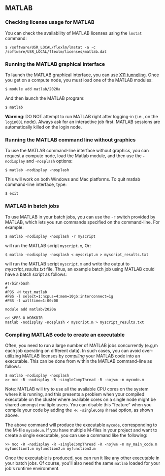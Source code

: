 ## MATLAB



### Checking license usage for MATLAB

You can check the availability of MATLAB licenses
using the `lmstat` command:

~~~
$ /software/USR_LOCAL/flexlm/lmstat -a -c /software/USR_LOCAL/flexlm/licenses/matlab.dat
~~~

### Running the MATLAB graphical interface

To launch the MATLAB graphical interface, you can use [X11 tunneling](https://www.palmetto.clemson.edu/palmetto/basic/x11_tunneling/). Once you get on a compute node, you must load one of the MATLAB modules:

~~~
$ module add matlab/2020a
~~~

And then launch the MATLAB program:

~~~
$ matlab
~~~

**Warning**: DO NOT attempt to run MATLAB right after
logging-in (i.e., on the `login001` node).
Always ask for an interactive job first.
MATLAB sessions are automatically killed on the login node.

### Running the MATLAB command line without graphics

To use the MATLAB command-line interface without graphics,
you can request a compute node, load the Matlab module, and then use the `-nodisplay` and `-nosplash` options:

~~~
$ matlab -nodisplay -nosplash
~~~

This will work on both Windows and Mac platforms. To quit matlab command-line interface, type:

~~~
$ exit
~~~

### MATLAB in batch jobs

To use MATLAB in your batch jobs,
you can use the `-r` switch provided by MATLAB,
which lets you **r**un commands specified on the command-line.
For example:

~~~
$ matlab -nodisplay -nosplash -r myscript
~~~

will run the MATLAB script `myscript.m`,
Or:

~~~
$ matlab -nodisplay -nosplash < myscript.m > myscript_results.txt
~~~

will run the MATLAB script `myscript.m` and write the output to *myscript_results.txt* file.
Thus, an example batch job using MATLAB could have
a batch script as follows:

~~~
#!/bin/bash
#
#PBS -N test_matlab
#PBS -l select=1:ncpus=4:mem=10gb:interconnect=1g
#PBS -l walltime=1:00:00

module add matlab/2020a

cd $PBS_O_WORKDIR
matlab -nodisplay -nosplash < myscript.m > myscript_results.txt
~~~

### Compiling MATLAB code to create an executable

Often, you need to run a large number of MATLAB jobs
concurrently (e.g,m each job operating on different data).
In such cases, you can avoid over-utilizing MATLAB licenses
by *compiling* your MATLAB code into an executable.
This can be done from within the MATLAB command-line as follows:

~~~
$ matlab -nodisplay -nosplash
>> mcc -R -nodisplay -R -singleCompThread -R -nojvm -m mycode.m
~~~

Note: MATLAB will try to use all the available CPU cores
on the system where it is running, and this presents a problem
when your compiled executable on the cluster where available
cores on a single node might be shared amongst multiple users.
You can disable this "feature" when you compile your code by
adding the `-R -singleCompThread` option, as shown above.

The above command will produce the executable `mycode`, corresponding
to the M-file `mycode.m`. If you have multiple M-files in your project
and want to create a single executable, you can use
a command like the following:

~~~
>> mcc -R -nodisplay -R -singleCompThread -R -nojvm -m my_main_code.m myfunction1.m myfunction2.m myfunction3.m
~~~

Once the executable is produced,
you can run it like any other executable in your batch jobs.
Of course, you'll also need the same `matlab` loaded for your job's runtime environment.

